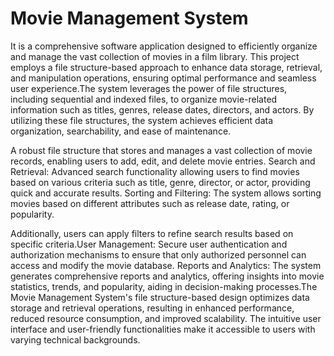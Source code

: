 # Movie Management System 

It is a comprehensive software application designed to efficiently organize and manage the vast collection of movies in a film library. This project employs a file structure-based approach to enhance data storage, retrieval, and manipulation operations, ensuring optimal performance and seamless user experience.The system leverages the power of file structures, including sequential and indexed files, to organize movie-related information such as titles, genres, release dates, directors, and actors. By utilizing these file structures, the system achieves efficient data organization, searchability, and ease of maintenance.

A robust file structure that stores and manages a vast collection of movie records, enabling users to add, edit, and delete movie entries. Search and Retrieval: Advanced search functionality allowing users to find movies based on various criteria such as title, genre, director, or actor, providing quick and accurate results. Sorting and Filtering: The system allows sorting movies based on different attributes such as release date, rating, or popularity. 

Additionally, users can apply filters to refine search results based on specific criteria.User Management: Secure user authentication and authorization mechanisms to ensure that only authorized personnel can access and modify the movie database. Reports and Analytics: The system generates comprehensive reports and analytics, offering insights into movie statistics, trends, and popularity, aiding in decision-making processes.The Movie Management System's file structure-based design optimizes data storage and retrieval operations, resulting in enhanced performance, reduced resource consumption, and improved scalability. The intuitive user interface and user-friendly functionalities make it accessible to users with varying technical backgrounds.
